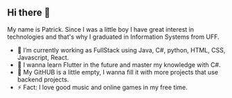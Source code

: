 ## Hi there 👋

My name is Patrick. Since I was a little boy I have great interest in technologies and that's why I graduated in Information Systems from UFF.

- 🔭 I’m currently working as FullStack using Java, C#, python, HTML, CSS, Javascript, React.
- 🌱 I wanna learn Flutter in the future and master my knowledge with C#.
- 🤔 My GitHUB is a little empty, I wanna fill it with more projects that use backend projects.
- ⚡ Fact:  I love good music and online games in my free time.

<!--
**proclamus/proclamus** is a ✨ _special_ ✨ repository because its `README.md` (this file) appears on your GitHub profile.

Here are some ideas to get you started:

- 🔭 I’m currently working on ...
- 🌱 I’m currently learning ...
- 👯 I’m looking to collaborate on ...
- 🤔 I’m looking for help with ...
- 💬 Ask me about ...
- 📫 How to reach me: ...
- 😄 Pronouns: ...
- ⚡ Fun fact: ...
-->
